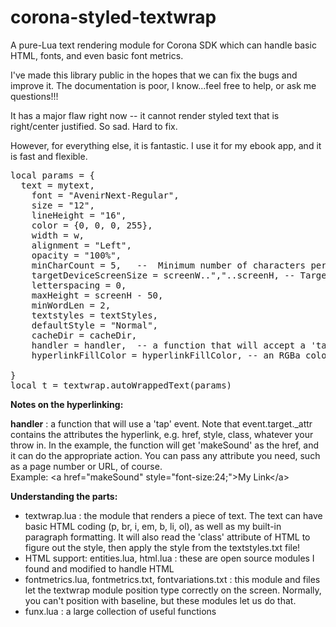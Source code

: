 corona-styled-textwrap
======================

A pure-Lua text rendering module for Corona SDK which can handle basic HTML, fonts, and even basic font metrics.

I've made this library public in the hopes that we can fix the bugs and improve it. The documentation is poor, I know...feel free to help, or ask me questions!!!

It has a major flaw right now -- it cannot render styled text that is right/center justified. So sad. Hard to fix.

However, for everything else, it is fantastic. I use it for my ebook app, and it is fast and flexible.

<pre>
local params = {
  text = mytext,
	font = "AvenirNext-Regular",
	size = "12",
	lineHeight = "16",
	color = {0, 0, 0, 255},
	width = w,
	alignment = "Left",
	opacity = "100%",
	minCharCount = 5,	-- 	Minimum number of characters per line. Start low.
	targetDeviceScreenSize = screenW..","..screenH,	-- Target screen size, may be different from current screen size
	letterspacing = 0,
	maxHeight = screenH - 50,
	minWordLen = 2,
	textstyles = textStyles,
	defaultStyle = "Normal",
	cacheDir = cacheDir,
	handler = handler,  -- a function that will accept a 'tap' event
	hyperlinkFillColor = hyperlinkFillColor, -- an RGBa color in a string, like this: "200,120,255,100"

}
local t = textwrap.autoWrappedText(params)
</pre>

<b>Notes on the hyperlinking:</b>

<b>handler</b> : a function that will use a 'tap' event. Note that event.target._attr contains the attributes 
the hyperlink, e.g. href, style, class, whatever your throw in. 
In the example, the function will get 'makeSound' as the href, and it can do the appropriate action. 
You can pass any attribute you need, such as a page number or URL, of course.<br>
Example: &lt;a href="makeSound" style="font-size:24;"&gt;My Link&lt;/a&gt;

<b>Understanding the parts:</b>
- textwrap.lua : the module that renders a piece of text. The text can have basic HTML coding (p, br, i, em, b, li, ol), as well as my built-in paragraph formatting. It will also read the 'class' attribute of HTML to figure out the style, then apply the style from the textstyles.txt file!
- HTML support: entities.lua, html.lua : these are open source modules I found and modified to handle HTML
- fontmetrics.lua, fontmetrics.txt, fontvariations.txt : this module and files let the textwrap module position type correctly on the screen. Normally, you can't position with baseline, but these modules let us do that.
- funx.lua : a large collection of useful functions
